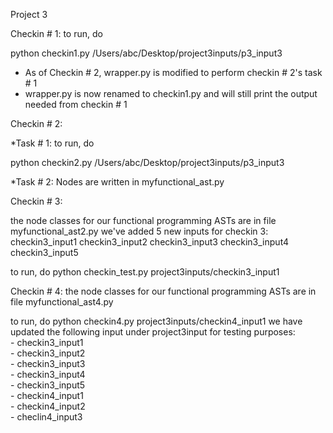 Project 3

Checkin # 1:
to run, do

python checkin1.py /Users/abc/Desktop/project3inputs/p3_input3
* As of Checkin # 2, wrapper.py is modified to perform checkin # 2's task # 1
* wrapper.py is now renamed to checkin1.py and will still print the output needed from checkin # 1

Checkin # 2:

  *Task # 1:
  to run, do
  
  python checkin2.py /Users/abc/Desktop/project3inputs/p3_input3

  *Task # 2:
  Nodes are written in myfunctional_ast.py 

Checkin # 3:  

  the node classes for our functional programming ASTs are in file myfunctional_ast2.py
  we've added 5 new inputs for checkin 3:
    checkin3_input1
    checkin3_input2
    checkin3_input3
    checkin3_input4
    checkin3_input5

  to run, do
  python checkin_test.py project3inputs/checkin3_input1
  
  
  Checkin # 4:
    the node classes for our functional programming ASTs are in file myfunctional_ast4.py
    
   to run, do
   python checkin4.py project3inputs/checkin4_input1
   we have updated the following input under project3input for testing purposes:<br />
        - checkin3_input1<br />
        - checkin3_input2<br />
        - checkin3_input3<br />
        - checkin3_input4<br />
        - checkin3_input5<br />
        - checkin4_input1<br />
        - checkin4_input2<br />
        - checlin4_input3<br />
